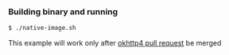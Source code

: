 ### Building binary and running

```bash
$ ./native-image.sh
```

This example will work only after [okhttp4 pull request][1] be merged

[1]: https://github.com/square/okhttp/pull/5631

